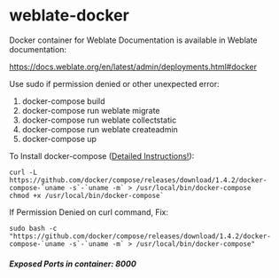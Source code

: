# weblate-docker

Docker container for Weblate
Documentation is available in Weblate documentation:

https://docs.weblate.org/en/latest/admin/deployments.html#docker 

Use sudo if permission denied or other unexpected error:  
1. docker-compose build  
2. docker-compose run weblate migrate  
3. docker-compose run weblate collectstatic  
4. docker-compose run weblate createadmin  
5. docker-compose up

To Install docker-compose ([Detailed Instructions!](https://github.com/docker/compose/releases)):  
```
curl -L https://github.com/docker/compose/releases/download/1.4.2/docker-compose-`uname -s`-`uname -m` > /usr/local/bin/docker-compose  
chmod +x /usr/local/bin/docker-compose`   
```

If Permission Denied on curl command, Fix:  
```
sudo bash -c "https://github.com/docker/compose/releases/download/1.4.2/docker-compose-`uname -s`-`uname -m` > /usr/local/bin/docker-compose"
```

##### Exposed Ports in container: 8000